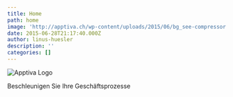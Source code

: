 ```yaml
---
title: Home
path: home
image: 'http://apptiva.ch/wp-content/uploads/2015/06/bg_see-compressor.jpg'
date: 2015-06-28T21:17:40.000Z
author: linus-huesler
description: ''
categories: []
---
```


<div class="home-content-logo"><img src="http://apptiva.ch/wp-content/uploads/2015/07/Face_Slogan_660_t_medium.png" alt="Apptiva Logo" class="size-full wp-image-741" /></div>
<div class="home-content">

Beschleunigen Sie
Ihre Geschäftsprozesse

</div>
